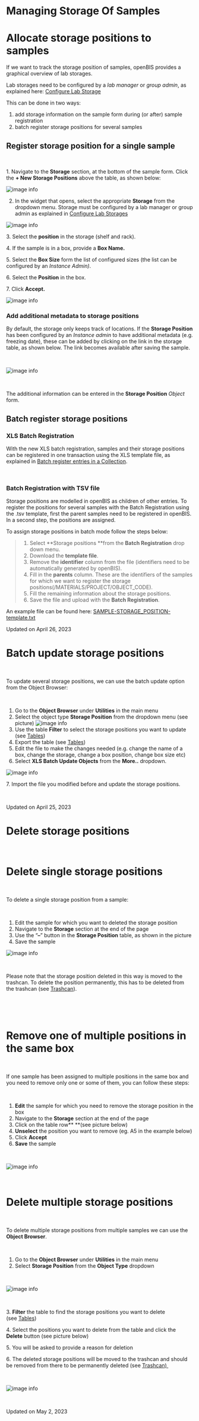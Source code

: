 Managing Storage Of Samples
====
 
# Allocate storage positions to samples

[](# "Print this article")

  
If we want to track the storage position of samples, openBIS provides a
graphical overview of lab storages. 

Lab storages need to be configured by a *lab manager* or *group admin*,
as explained here: [Configure Lab
Storage](https://openbis.ch/index.php/docs/admin-documentation/customise-inventory-of-materials-and-samples/configure-lab-storage/)

  
This can be done in two ways:

1.  add storage information on the sample form during (or after) sample
    registration
2.  batch register storage positions for several samples  
      

##  Register storage position for a single sample

 

1\. Navigate to the **Storage** section, at the bottom of the sample
form. Click the **+ New Storage Positions** above the table, as shown
below:

![image info](img/add-strorage-position.png)

  
2. In the widget that opens, select the appropriate **Storage** from the
dropdown menu. Storage must be configured by a lab manager or group
admin as explained in [Configure Lab
Storages](https://openbis.ch/index.php/docs/admin-documentation/customise-inventory-of-materials-and-samples/configure-lab-storage/)

![image info](img/storage-selection-1024x202.png)

3\. Select the **position** in the storage (shelf and rack).

4\. If the sample is in a box, provide a **Box Name.**

5\. Select the **Box Size** form the list of configured sizes (the list
can be configured by an *Instance Admin)*.

6\. Select the **Position** in the box.

7\. Click **Accept.**

![image info](img/storage-assign-positions-1024x355.png)

### Add additional metadata to storage positions

  
By default, the storage only keeps track of locations. If the **Storage
Position** has been configured by an *Instance admin* to have additional
metadata (e.g. freezing date), these can be added by clicking on the
link in the storage table, as shown below. The link becomes available
after saving the sample.

 

![image info](img/storage-position-table-in-sample-1024x248.png)

 

The additional information can be entered in the **Storage Position**
*Object* form.

##  Batch register storage positions

### XLS Batch Registration

With the new XLS batch registration, samples and their storage positions
can be registered in one transaction using the XLS template file, as
explained in [Batch register entries in a
Collection](https://openbis.ch/index.php/docs/user-documentation/inventory-of-materials-and-methods/batch-register-entries-in-a-collection/).

 

### Batch Registration with TSV file

  
Storage positions are modelled in openBIS as children of other entries.
To register the positions for several samples with the Batch
Registration using the .tsv template, first the parent samples need to
be registered in openBIS. In a second step, the positions are assigned.

To assign storage positions in batch mode follow the steps below:

> 1.  Select **Storage positions **from the **Batch Registration** drop
>     down menu.
> 2.  Download the **template file**.
> 3.  Remove the **identifier** column from the file (identifiers need
>     to be automatically generated by openBIS).
> 4.  Fill in the **parents** column. These are the identifiers of the
>     samples for which we want to register the storage
>     positions(/MATERIALS/PROJECT/OBJECT\_CODE).  
> 5.  Fill the remaining information about the storage positions.
> 6.  Save the file and upload with the **Batch Registration**.

An example file can be found
here: [SAMPLE-STORAGE\_POSITION-template.txt](https://wiki-bsse.ethz.ch/download/attachments/147412090/SAMPLE-STORAGE_POSITION-template.txt?version=1&modificationDate=1502441624183&api=v2)

Updated on April 26, 2023
 
# Batch update storage positions

[](# "Print this article")

 

To update several storage positions, we can use the batch update option
from the Object Browser:

 

1.  Go to the **Object Browser** under **Utilities** in the main menu
2.  Select the object type **Storage Position** from the dropdown menu
    (see picture)
![image info](img/Batch-update-storage-positions.png)
3.  Use the table **Filter** to select the storage positions you want to
    update
    (see [Tables](https://openbis.ch/index.php/docs/user-documentation/additional-functionalities/tables/))
4.  Export the table (see
    [Tables](https://openbis.ch/index.php/docs/user-documentation/additional-functionalities/tables/))
5.  Edit the file to make the changes needed (e.g. change the name of a
    box, change the storage, change a box position, change box size etc)
6.  Select **XLS Batch Update Objects** from the **More..** dropdown.

![image info](img/batch-update-entries-object-browser.png)

7\. Import the file you modified before and update the storage
positions.

 

Updated on April 25, 2023
 
# Delete storage positions

[](# "Print this article")

 

# Delete single storage positions

 

To delete a single storage position from a sample:

 

1.  Edit the sample for which you want to deleted the storage position
2.  Navigate to the **Storage** section at the end of the page
3.  Use the “**–**” button in the **Storage Position** table, as shown
    in the picture
4.  Save the sample

![image info](img/storage-position-single-delete-1024x634.png)

 

Please note that the storage position deleted in this way is moved to
the trashcan. To delete the position permanently, this has to be deleted
from the trashcan (see
[Trashcan](https://openbis.ch/index.php/docs/user-documentation-20-10-3/additional-functionalities/trashcan/)).

 

 

# Remove one of multiple positions in the same box

 

If one sample has been assigned to multiple positions in the same box
and you need to remove only one or some of them, you can follow these
steps:

 

1.  **Edit** the sample for which you need to remove the storage
    position in the box
2.  Navigate to the **Storage** section at the end of the page
3.  Click on the table row** **(see picture below)
4.  **Unselect** the position you want to remove (eg. A5 in the example
    below)
5.  Click **Accept**
6.  **Save** the sample

 

![image info](img/delete-storage-positions.png)

 

# Delete multiple storage positions

 

To delete multiple storage positions from multiple samples we can use
the **Object Browser**.

 

1.  Go to the **Object Browser** under **Utilities** in the main menu
2.  Select **Storage Position** from the **Object Type** dropdown

 

![image info](img/Batch-update-storage-positions.png)

 

3\. **Filter** the table to find the storage positions you want to
delete
(see [Tables](https://openbis.ch/index.php/docs/user-documentation-20-10-3/additional-functionalities/tables/))

4\. Select the positions you want to delete from the table and click the
**Delete** button (see picture below)

5\. You will be asked to provide a reason for deletion

6\. The deleted storage positions will be moved to the trashcan and
should be removed from there to be permanently deleted (see
[Trashcan) ](https://openbis.ch/index.php/docs/user-documentation-20-10-3/additional-functionalities/trashcan/)

 

![image info](img/storage-positions-multiple-delete-from-table-1024x582.png)

 

Updated on May 2, 2023
